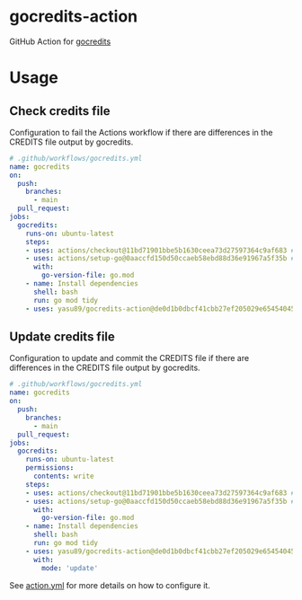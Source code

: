 # gocredits-action

GitHub Action for [gocredits](https://github.com/Songmu/gocredits)

# Usage

## Check credits file

Configuration to fail the Actions workflow if there are differences in the CREDITS file output by gocredits.

```yaml
# .github/workflows/gocredits.yml
name: gocredits
on:
  push:
    branches:
      - main
  pull_request:
jobs:
  gocredits:
    runs-on: ubuntu-latest
    steps:
    - uses: actions/checkout@11bd71901bbe5b1630ceea73d27597364c9af683 # v4.2.2
    - uses: actions/setup-go@0aaccfd150d50ccaeb58ebd88d36e91967a5f35b # v5.4.0
      with:
        go-version-file: go.mod
    - name: Install dependencies
      shell: bash
      run: go mod tidy
    - uses: yasu89/gocredits-action@de0d1b0dbcf41cbb27ef205029e65454045790ee # v1.0.0
```

## Update credits file

Configuration to update and commit the CREDITS file if there are differences in the CREDITS file output by gocredits.

```yaml
# .github/workflows/gocredits.yml
name: gocredits
on:
  push:
    branches:
      - main
  pull_request:
jobs:
  gocredits:
    runs-on: ubuntu-latest
    permissions:
      contents: write
    steps:
    - uses: actions/checkout@11bd71901bbe5b1630ceea73d27597364c9af683 # v4.2.2
    - uses: actions/setup-go@0aaccfd150d50ccaeb58ebd88d36e91967a5f35b # v5.4.0
      with:
        go-version-file: go.mod
    - name: Install dependencies
      shell: bash
      run: go mod tidy
    - uses: yasu89/gocredits-action@de0d1b0dbcf41cbb27ef205029e65454045790ee # v1.0.0
      with:
        mode: 'update'
```

See [action.yml](https://github.com/yasu89/gocredits-action/blob/main/action.yml) for more details on how to configure it.
